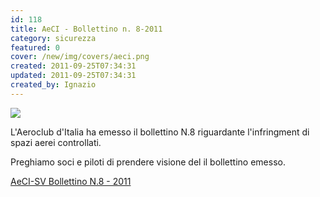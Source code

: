 ```yaml
---
id: 118
title: AeCI - Bollettino n. 8-2011
category: sicurezza
featured: 0
cover: /new/img/covers/aeci.png
created: 2011-09-25T07:34:31
updated: 2011-09-25T07:34:31
created_by: Ignazio
---
```


<img src="/new/img/stories/aeci-logo.jpg" class="float-start pr-3 pb-10 w-[250px]"/>

L'Aeroclub d'Italia ha emesso il bollettino N.8 riguardante l'infringment di spazi aerei controllati.

Preghiamo soci e piloti di prendere visione del il bollettino emesso.

<a href="/docs/BollettinoSV201108.pdf">AeCI-SV Bollettino N.8 - 2011</a>
